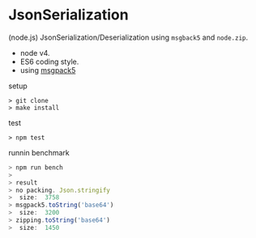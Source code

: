 # JsonSerialization
(node.js) JsonSerialization/Deserialization using `msgback5` and `node.zip`.

* node v4.
* ES6 coding style.
* using [msgpack5](https://www.npmjs.com/package/msgpack5)

setup
```
> git clone
> make install
```

test
```
> npm test
```

runnin benchmark
```js
> npm run bench
>
> result
> no packing. Json.stringify
>  size:  3758
> msgpack5.toString('base64')
>  size:  3200
> zipping.toString('base64')
>  size:  1450
```
